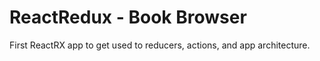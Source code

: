 # ReactRedux - Book Browser

First ReactRX app to get used to reducers, actions, and app architecture. 


